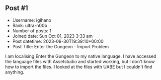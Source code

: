 ## Post #1
- Username: igihano
- Rank: ultra-n00b
- Number of posts: 1
- Joined date: Sun Oct 01, 2023 3:33 am
- Post datetime: 2023-09-30T19:39:10+00:00
- Post Title: Enter the Gungeon - İmport Problem

I am localising Enter the Gungeon to my native language. I have accessed the language files with Assetstudio and started working, but I don't know how to import the files. I looked at the files with UABE but I couldn't find anything.
